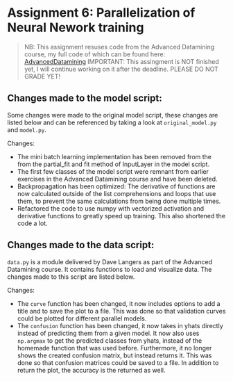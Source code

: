 # Assignment 6: Parallelization of Neural Nework training
> NB: This assignment resuses code from the Advanced Datamining course,
> my full code of which can be found here: [AdvancedDatamining](https://github.com/TimSwarts/AdvancedDatamining)
> IMPORTANT: This assingment is NOT finished yet, I will continue working on it after the deadline.
> PLEASE DO NOT GRADE YET!

## Changes made to the model script:
Some changes were made to the original model script, these changes are listed below and can be referenced
by taking a look at ``original_model.py`` and ``model.py``.

Changes:

* The mini batch learning implementation has been removed from the from the partial_fit and fit method of InputLayer in the model script.
* The first few classes of the model script were remnant from earlier exercises in the Advanced Datamining course and have been deleted.
* Backpropagation has been optimized:
The derivative of functions are now calculated outside of the
list comprehensions and loops that use them, to prevent the same calculations from being done multiple times.
* Refactored the code to use numpy with vectorized activation and derivative functions to greatly speed up training. This also shortened the code a lot.
## Changes made to the data script:
``data.py`` is a module delivered by Dave Langers as part of the Advanced Datamining course. It contains functions to load and visualize data. The changes made to this script are listed below.

Changes:

* The ``curve`` function has been changed, it now includes options to add a title and to save the plot to a file.
This was done so that validation curves could be plotted for different parallel models.
* The ``confusion`` function has been changed, it now takes in yhats directly instead of predicting them from a given model. It now also uses ``np.argmax`` to get the predicted classes from yhats, instead of the homemade function that was used before. Furthermore, it no longer shows the created confusion matrix, but instead returns it. This was done so that confusion matrices could be saved to a file. In addition to return the plot, the accuracy is the returned as well. 